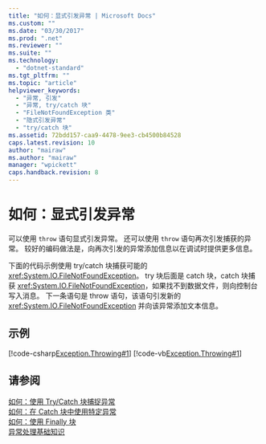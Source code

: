 ```yaml
---
title: "如何：显式引发异常 | Microsoft Docs"
ms.custom: ""
ms.date: "03/30/2017"
ms.prod: ".net"
ms.reviewer: ""
ms.suite: ""
ms.technology: 
  - "dotnet-standard"
ms.tgt_pltfrm: ""
ms.topic: "article"
helpviewer_keywords: 
  - "异常, 引发"
  - "异常, try/catch 块"
  - "FileNotFoundException 类"
  - "隐式引发异常"
  - "try/catch 块"
ms.assetid: 72bdd157-caa9-4478-9ee3-cb4500b84528
caps.latest.revision: 10
author: "mairaw"
ms.author: "mairaw"
manager: "wpickett"
caps.handback.revision: 8
---
```

# 如何：显式引发异常
可以使用 `throw` 语句显式引发异常。  还可以使用 `throw` 语句再次引发捕获的异常。  较好的编码做法是，向再次引发的异常添加信息以在调试时提供更多信息。  
  
 下面的代码示例使用 try\/catch 块捕获可能的 <xref:System.IO.FileNotFoundException>。  try 块后面是 catch 块，catch 块捕获 <xref:System.IO.FileNotFoundException>，如果找不到数据文件，则向控制台写入消息。  下一条语句是 throw 语句，该语句引发新的 <xref:System.IO.FileNotFoundException> 并向该异常添加文本信息。  
  
## 示例  
 [!code-csharp[Exception.Throwing#1](../../../samples/snippets/csharp/VS_Snippets_CLR/Exception.Throwing/CS/throw.cs#1)]
 [!code-vb[Exception.Throwing#1](../../../samples/snippets/visualbasic/VS_Snippets_CLR/Exception.Throwing/VB/throw.vb#1)]  
  
## 请参阅  
 [如何：使用 Try\/Catch 块捕捉异常](../../../docs/standard/exceptions/how-to-use-the-try-catch-block-to-catch-exceptions.md)   
 [如何：在 Catch 块中使用特定异常](../../../docs/standard/exceptions/how-to-use-specific-exceptions-in-a-catch-block.md)   
 [如何：使用 Finally 块](../../../docs/standard/exceptions/how-to-use-finally-blocks.md)   
 [异常处理基础知识](../../../docs/standard/exceptions/exception-handling-fundamentals.md)